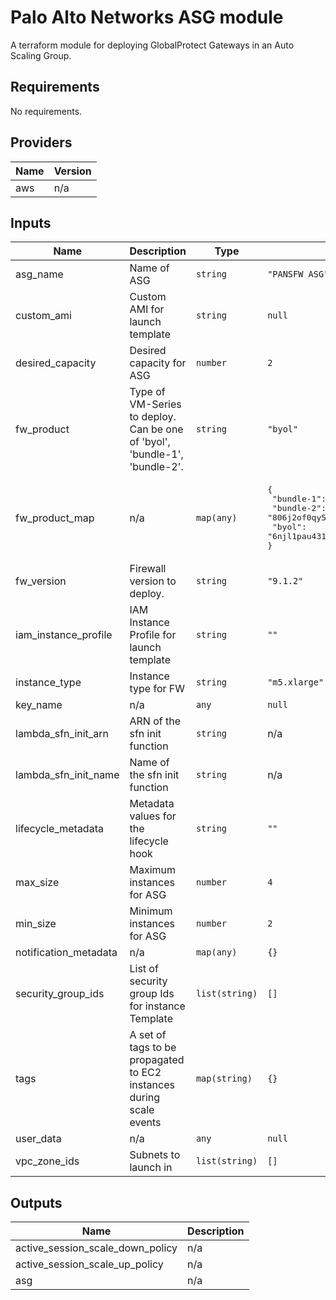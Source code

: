 Palo Alto Networks ASG module
===========

A terraform module for deploying GlobalProtect Gateways in an Auto Scaling Group.

<!-- BEGINNING OF PRE-COMMIT-TERRAFORM DOCS HOOK -->
## Requirements

No requirements.

## Providers

| Name | Version |
|------|---------|
| aws | n/a |

## Inputs

| Name | Description | Type | Default | Required |
|------|-------------|------|---------|:--------:|
| asg\_name | Name of ASG | `string` | `"PANSFW ASG"` | no |
| custom\_ami | Custom AMI for launch template | `string` | `null` | no |
| desired\_capacity | Desired capacity for ASG | `number` | `2` | no |
| fw\_product | Type of VM-Series to deploy.  Can be one of 'byol', 'bundle-1', 'bundle-2'. | `string` | `"byol"` | no |
| fw\_product\_map | n/a | `map(any)` | <pre>{<br>  "bundle-1": "6kxdw3bbmdeda3o6i1ggqt4km",<br>  "bundle-2": "806j2of0qy5osgjjixq9gqc6g",<br>  "byol": "6njl1pau431dv1qxipg63mvah"<br>}</pre> | no |
| fw\_version | Firewall version to deploy. | `string` | `"9.1.2"` | no |
| iam\_instance\_profile | IAM Instance Profile for launch template | `string` | `""` | no |
| instance\_type | Instance type for FW | `string` | `"m5.xlarge"` | no |
| key\_name | n/a | `any` | `null` | no |
| lambda\_sfn\_init\_arn | ARN of the sfn init function | `string` | n/a | yes |
| lambda\_sfn\_init\_name | Name of the sfn init function | `string` | n/a | yes |
| lifecycle\_metadata | Metadata values for the lifecycle hook | `string` | `""` | no |
| max\_size | Maximum instances for ASG | `number` | `4` | no |
| min\_size | Minimum instances for ASG | `number` | `2` | no |
| notification\_metadata | n/a | `map(any)` | `{}` | no |
| security\_group\_ids | List of security group Ids for instance Template | `list(string)` | `[]` | no |
| tags | A set of tags to be propagated to EC2 instances during scale events | `map(string)` | `{}` | no |
| user\_data | n/a | `any` | `null` | no |
| vpc\_zone\_ids | Subnets to launch in | `list(string)` | `[]` | no |

## Outputs

| Name | Description |
|------|-------------|
| active\_session\_scale\_down\_policy | n/a |
| active\_session\_scale\_up\_policy | n/a |
| asg | n/a |

<!-- END OF PRE-COMMIT-TERRAFORM DOCS HOOK -->
